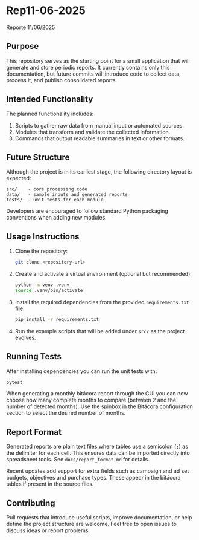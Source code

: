# Rep11-06-2025

Reporte 11/06/2025

## Purpose

This repository serves as the starting point for a small application that will generate and store periodic reports. It currently contains only this documentation, but future commits will introduce code to collect data, process it, and publish consolidated reports.

## Intended Functionality

The planned functionality includes:

1. Scripts to gather raw data from manual input or automated sources.
2. Modules that transform and validate the collected information.
3. Commands that output readable summaries in text or other formats.

## Future Structure

Although the project is in its earliest stage, the following directory layout is expected:

```
src/    - core processing code
data/   - sample inputs and generated reports
tests/  - unit tests for each module
```

Developers are encouraged to follow standard Python packaging conventions when adding new modules.

## Usage Instructions

1. Clone the repository:
   ```bash
   git clone <repository-url>
   ```
2. Create and activate a virtual environment (optional but recommended):
   ```bash
   python -m venv .venv
   source .venv/bin/activate
   ```
3. Install the required dependencies from the provided `requirements.txt` file:
   ```bash
   pip install -r requirements.txt
   ```
4. Run the example scripts that will be added under `src/` as the project evolves.

## Running Tests

After installing dependencies you can run the unit tests with:

```bash
pytest
```

When generating a monthly bitácora report through the GUI you can now choose
how many complete months to compare (between 2 and the number of detected
months). Use the spinbox in the Bitácora configuration section to select the
desired number of months.

## Report Format

Generated reports are plain text files where tables use a semicolon (`;`) as the delimiter for each cell. This ensures data can be imported directly into spreadsheet tools. See `docs/report_format.md` for details.

Recent updates add support for extra fields such as campaign and ad set budgets, objectives and purchase types. These appear in the bitácora tables if present in the source files.

## Contributing

Pull requests that introduce useful scripts, improve documentation, or help define the project structure are welcome. Feel free to open issues to discuss ideas or report problems.
